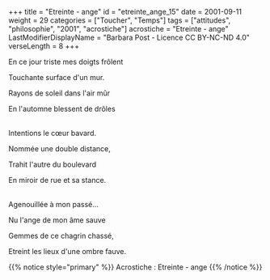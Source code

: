 +++
title = "Etreinte - ange"
id = "etreinte_ange_15"
date = 2001-09-11
weight = 29
categories = ["Toucher", "Temps"]
tags = ["attitudes", "philosophie", "2001", "acrostiche"]
acrostiche = "Etreinte - ange"
LastModifierDisplayName = "Barbara Post - Licence CC BY-NC-ND 4.0"
verseLength = 8
+++

En ce jour triste mes doigts frôlent

Touchante surface d'un mur.

Rayons de soleil dans l'air mûr

En l'automne blessent de drôles

 \
Intentions le cœur bavard.

Nommée une double distance,

Trahit l'autre du boulevard

En miroir de rue et sa stance.

 \
Agenouillée à mon passé...

Nu l'ange de mon âme sauve

Gemmes de ce chagrin chassé,

Etreint les lieux d'une ombre fauve.

{{% notice style="primary" %}}
Acrostiche : Etreinte - ange
{{% /notice %}}
